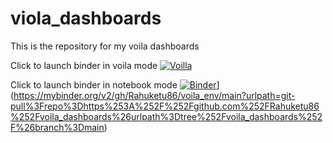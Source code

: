# viola_dashboards
This is the repository for my voila dashboards

Click to launch binder in voila mode
[![Voilla](https://raw.githubusercontent.com/Rahuketu86/voila_dashboards/main/badge_viola_logo.svg)](https://mybinder.org/v2/gh/Rahuketu86/voila_env/main?urlpath=git-pull%3Frepo%3Dhttps%253A%252F%252Fgithub.com%252FRahuketu86%252Fvoila_dashboards%26urlpath%3Dvoila%252Ftree%252Fvoila_dashboards%252F%26branch%3Dmain)

Click to launch binder in notebook mode
[![Binder](https://mybinder.org/badge_logo.svg)](https://raw.githubusercontent.com/Rahuketu86/voila_dashboards/main/badge_viola_logo.svg)](https://mybinder.org/v2/gh/Rahuketu86/voila_env/main?urlpath=git-pull%3Frepo%3Dhttps%253A%252F%252Fgithub.com%252FRahuketu86%252Fvoila_dashboards%26urlpath%3Dtree%252Fvoila_dashboards%252F%26branch%3Dmain)
